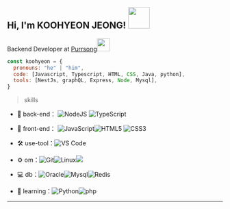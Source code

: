 <!--
**topic2001/topic2001** is a ✨ _special_ ✨ repository because its `README.md` (this file) appears on your GitHub profile.

Here are some ideas to get you started:

- 🔭 I’m currently working on ...
- 🌱 I’m currently learning ...
- 👯 I’m looking to collaborate on ...
- 🤔 I’m looking for help with ...
- 💬 Ask me about ...
- 📫 How to reach me: ...
- 😄 Pronouns: ...
- ⚡ Fun fact: ...
architecture: ["event-driven", "design system pattern"],
  techCommunities: {
                        coorganizer: "AfroPython",
                        speaker: "Latinity",
                        mentor: "EducaTRANSforma"
                      },
 challenge: "I am doing the #100DaysOfCode challenge focused on react and typescript"
-->
<h2> Hi, I'm KOOHYEON JEONG! <img src="https://media.giphy.com/media/mGcNjsfWAjY5AEZNw6/giphy.gif" width="50"></h2>
<!-- <img align='right' src="https://media.giphy.com/media/ieyl9zmCjO4b4t6qoY/giphy.gif" width="230"> -->
<p>Backend Developer at <a href="https://purrsong.com">Purrsong</a><img src="https://media.giphy.com/media/WUlplcMpOCEmTGBtBW/giphy.gif" width="30"> 
</em></p>


```javascript
const koohyeon = {
  pronouns: "he" | "him",
  code: [Javascript, Typescript, HTML, CSS, Java, python],
  tools: [NestJs, graphQL, Express, Node, Mysql],
}
```

<!-- <img src="https://media.giphy.com/media/LnQjpWaON8nhr21vNW/giphy.gif" width="60"> <em><b>I love connecting with different people</b> so if you want to say <b>hi, I'll be happy to meet you more!</b> :)</em> -->
> skills

- 🔭 back-end： ![NodeJS](https://img.shields.io/badge/-NodeJS-green?style=flat-circle&logo=Nodejs) ![TypeScript](https://img.shields.io/badge/-TypeScript-blue)

- 👯 front-end： ![JavaScript](https://img.shields.io/badge/-JavaScript-yellow?style=flat-circle&logo=javascript)![HTML5](https://img.shields.io/badge/-HTML5-yellow?style=flat-circle&logo=html5) ![CSS3](https://img.shields.io/badge/-CSS3-yellow?style=flat-circle&logo=css3)

- :hammer_and_wrench: use-tool：![VS Code](https://img.shields.io/badge/-VSCode-blue?style=flat-circle&logo=VSCode)

- ⚙️ om：![Git](https://img.shields.io/badge/-Git-yellow?style=flat-circle&logo=git)![Linux](https://img.shields.io/badge/-Linux-gray?style=flat-circle&logo=Linux)![](https://img.shields.io/badge/-GitHub-black?style=flat-circle&logo=GitHub)

- 💻 db：![Oracle](https://img.shields.io/badge/-Oracle-red?style=flat-circle&logo=Oracle)![Mysql](https://img.shields.io/badge/-Mysql-white?style=flat-circle&logo=mysql)![Redis](https://img.shields.io/badge/-Redis-green?style=flat-circle&logo=Redis)

- 🌱 learning：![Python](https://img.shields.io/badge/-Python-yellow?style=flat-circle&logo=Python)![php](https://img.shields.io/badge/-php-green?style=flat-circle&logo=php)

  
---

